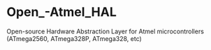# Open_-Atmel_HAL
Open-source Hardware Abstraction Layer for Atmel microcontrollers (ATmega2560, ATmega328P, ATmega328, etc)
